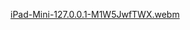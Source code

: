 

[iPad-Mini-127.0.0.1-M1W5JwfTWX.webm](https://github.com/user-attachments/assets/572918d9-faf8-4f14-8c5b-e6dedd9bed5d)



